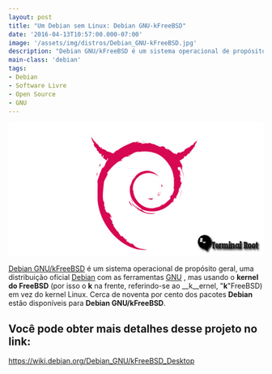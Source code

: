 ```yaml
---
layout: post
title: "Um Debian sem Linux: Debian GNU-kFreeBSD"
date: '2016-04-13T10:57:00.000-07:00'
image: '/assets/img/distros/Debian_GNU-kFreeBSD.jpg'
description: "Debian GNU/kFreeBSD é um sistema operacional de propósito geral, uma distribuição oficial Debian com as ferramentas GNU , mas usando o kernel do FreeBSD"
main-class: 'debian'
tags:
- Debian
- Software Livre
- Open Source
- GNU
---
```


![Um Debian sem Linux: Debian GNU-kFreeBSD](/assets/img/distros/Debian_GNU-kFreeBSD.jpg "Um Debian sem Linux: Debian GNU-kFreeBSD")

[Debian GNU/kFreeBSD](https://wiki.debian.org/Debian_GNU/kFreeBSD_Desktop) é um sistema operacional de propósito geral, uma distribuição oficial [Debian](http://www.debian.org/) com as ferramentas [GNU](http://www.gnu.org/) , mas usando o __kernel do FreeBSD__ (por isso o __k__ na frente, referindo-se ao __k__ernel, "__k__"FreeBSD) em vez do kernel Linux. Cerca de noventa por cento dos pacotes __Debian__ estão disponíveis para __Debian GNU/kFreeBSD__.


## Você pode obter mais detalhes desse projeto no link:
<https://wiki.debian.org/Debian_GNU/kFreeBSD_Desktop>
